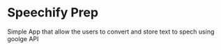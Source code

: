 # Speechify Prep

Simple App that allow the users to convert and store text to spech using goolge API

